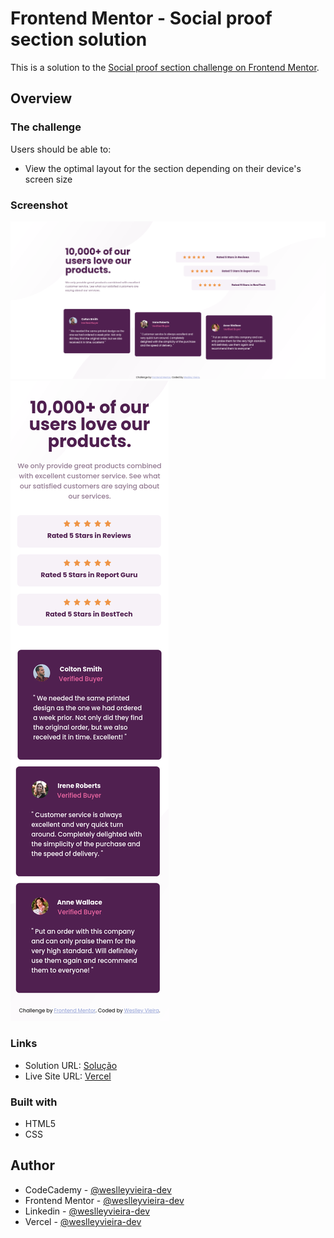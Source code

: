 # Frontend Mentor - Social proof section solution

This is a solution to the [Social proof section challenge on Frontend Mentor](https://www.frontendmentor.io/challenges/social-proof-section-6e0qTv_bA).

## Overview

### The challenge

Users should be able to:

- View the optimal layout for the section depending on their device's screen size

### Screenshot

![PC](./Screenshot%20-%20PC.png)
![Mobile](./Screenshot%20-%20Mobile.png)

### Links

- Solution URL: [Solução](https://your-solution-url.com)
- Live Site URL: [Vercel](https://your-live-site-url.com)

### Built with

- HTML5
- CSS

## Author

- CodeCademy - [@weslleyvieira-dev](https://www.codecademy.com/profiles/weslleyvieira-dev)
- Frontend Mentor - [@weslleyvieira-dev](https://www.frontendmentor.io/profile/weslleyvieira-dev)
- Linkedin - [@weslleyvieira-dev](https://www.linkedin.com/in/weslleyvieira-dev/)
- Vercel - [@weslleyvieira-dev](https://vercel.com/weslleyvieira-projects)